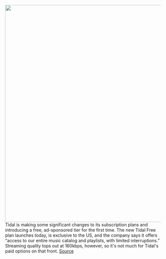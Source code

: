 <img src='https://cdn.vox-cdn.com/thumbor/PZ9bpklKiR61r86MwEI0NFYbxcE=/0x0:2200x1500/1200x800/filters:focal(1028x549:1380x901)/cdn.vox-cdn.com/uploads/chorus_image/image/70154168/tidal.0.jpg' width='700px' /><br/>
Tidal is making some significant changes to its subscription plans and introducing a free, ad-sponsored tier for the first time. The new Tidal Free plan launches today, is exclusive to the US, and the company says it offers “access to our entire music catalog and playlists, with limited interruptions.” Streaming quality tops out at 160kbps, however, so it's not much for Tidal's paid options on that front.
<a href='https://www.theverge.com/2021/11/17/22787051/tidal-free-hifi-plus-announced-features-artist-payments'> Source <a/>